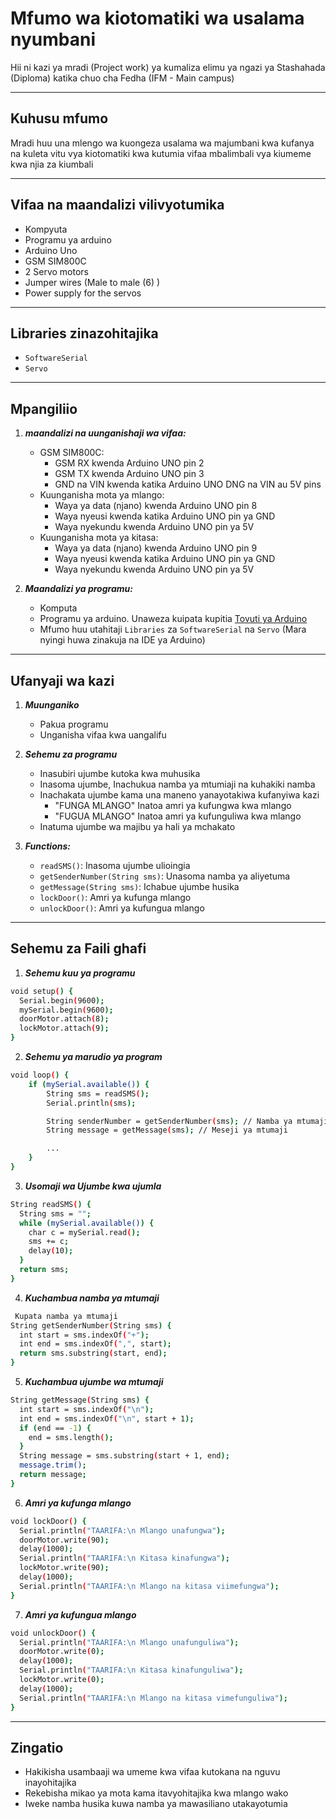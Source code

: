 # Mfumo wa kiotomatiki wa usalama nyumbani
Hii ni kazi ya mradi (Project work) ya kumaliza elimu ya ngazi ya Stashahada (Diploma) katika chuo cha Fedha (IFM - Main campus)

---

## Kuhusu mfumo
Mradi huu una mlengo wa kuongeza usalama wa majumbani kwa kufanya na kuleta vitu vya kiotomatiki kwa kutumia vifaa mbalimbali vya kiumeme kwa njia za kiumbali

---

## Vifaa na maandalizi vilivyotumika
- Kompyuta
- Programu ya arduino
- Arduino Uno
- GSM SIM800C
- 2 Servo motors
- Jumper wires (Male to male (6) )
- Power supply for the servos

---

## Libraries zinazohitajika
- `SoftwareSerial`
- `Servo`

---

## Mpangiliio

1. ***maandalizi na uunganishaji wa vifaa:***
    - GSM SIM800C:
      - GSM RX kwenda Arduino UNO pin 2
      - GSM TX kwenda Arduino UNO pin 3
      - GND na VIN kwenda katika Arduino UNO DNG na VIN au 5V pins
    - Kuunganisha mota ya mlango:
      - Waya ya data (njano) kwenda Arduino UNO pin 8
      - Waya nyeusi kwenda katika Arduino UNO pin ya GND
      - Waya nyekundu kwenda Arduino UNO pin ya 5V
    - Kuunganisha mota ya kitasa:
      - Waya ya data (njano) kwenda Arduino UNO pin 9
      - Waya nyeusi kwenda katika Arduino UNO pin ya GND
      - Waya nyekundu kwenda Arduino UNO pin ya 5V

2. ***Maandalizi ya programu:***
    - Komputa
    - Programu ya arduino. Unaweza kuipata kupitia [Tovuti ya Arduino](https://www.arduino.cc/en/software)
    - Mfumo huu utahitaji `Libraries` za `SoftwareSerial` na `Servo` (Mara nyingi huwa zinakuja na IDE ya Arduino)

---

## Ufanyaji wa kazi
1. ***Muunganiko***
    - Pakua programu
    - Unganisha vifaa kwa uangalifu

2. ***Sehemu za programu***
   - Inasubiri ujumbe kutoka kwa muhusika
   - Inasoma ujumbe, Inachukua namba ya mtumiaji na kuhakiki namba
   - Inachakata ujumbe kama una maneno yanayotakiwa kufanyiwa kazi
     - "FUNGA MLANGO" Inatoa amri ya kufungwa kwa mlango 
     - "FUGUA MLANGO" Inatoa amri ya kufunguliwa kwa mlango
   - Inatuma ujumbe wa majibu ya hali ya mchakato

3. ***Functions:***
   - `readSMS()`: Inasoma ujumbe ulioingia
   - `getSenderNumber(String sms)`: Unasoma namba ya aliyetuma
   - `getMessage(String sms)`: Ichabue ujumbe husika
   - `lockDoor()`: Amri ya kufunga mlango
   - `unlockDoor()`: Amri ya kufungua mlango

---

## Sehemu za Faili ghafi
1. ***Sehemu kuu ya programu***
```bash
void setup() {
  Serial.begin(9600);
  mySerial.begin(9600);
  doorMotor.attach(8);
  lockMotor.attach(9);
}
```

2. ***Sehemu ya marudio ya program***
```bash
void loop() {
    if (mySerial.available()) {
        String sms = readSMS();
        Serial.println(sms);

        String senderNumber = getSenderNumber(sms); // Namba ya mtumaji
        String message = getMessage(sms); // Meseji ya mtumaji

        ...
    }
}
```

3. ***Usomaji wa Ujumbe kwa ujumla***
```bash
String readSMS() {
  String sms = "";
  while (mySerial.available()) {
    char c = mySerial.read();
    sms += c;
    delay(10);
  }
  return sms;
}
```

4. ***Kuchambua namba ya mtumaji***
```bash
 Kupata namba ya mtumaji
String getSenderNumber(String sms) {
  int start = sms.indexOf("+");
  int end = sms.indexOf(",", start);
  return sms.substring(start, end);
}
```

5. ***Kuchambua ujumbe wa mtumaji***
```bash
String getMessage(String sms) {
  int start = sms.indexOf("\n");
  int end = sms.indexOf("\n", start + 1);
  if (end == -1) {
    end = sms.length();
  }
  String message = sms.substring(start + 1, end);
  message.trim();
  return message;
}
```

6. ***Amri ya kufunga mlango***
```bash
void lockDoor() {
  Serial.println("TAARIFA:\n Mlango unafungwa");
  doorMotor.write(90);
  delay(1000);
  Serial.println("TAARIFA:\n Kitasa kinafungwa");
  lockMotor.write(90);
  delay(1000);
  Serial.println("TAARIFA:\n Mlango na kitasa viimefungwa");
}
```

7. ***Amri ya kufungua mlango***
```bash
void unlockDoor() {
  Serial.println("TAARIFA:\n Mlango unafunguliwa");
  doorMotor.write(0);
  delay(1000);
  Serial.println("TAARIFA:\n Kitasa kinafunguliwa");
  lockMotor.write(0);
  delay(1000);
  Serial.println("TAARIFA:\n Mlango na kitasa vimefunguliwa");
}
```

---

## Zingatio
- Hakikisha usambaaji wa umeme kwa vifaa kutokana na nguvu inayohitajika
- Rekebisha mikao ya mota kama itavyohitajika kwa mlango wako
- Iweke namba husika kuwa namba ya mawasiliano utakayotumia